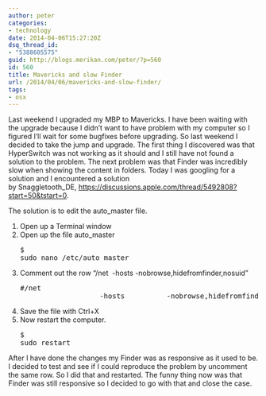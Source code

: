 ```yaml
---
author: peter
categories:
- technology
date: 2014-04-06T15:27:20Z
dsq_thread_id:
- "5388605575"
guid: http://blogs.merikan.com/peter/?p=560
id: 560
title: Mavericks and slow Finder
url: /2014/04/06/mavericks-and-slow-finder/
tags:
- osx
---
```


Last weekend I upgraded my MBP to Mavericks. I have been waiting with the upgrade because I didn&#8217;t want to have problem with my computer so I figured I&#8217;ll wait for some bugfixes before upgrading. So last weekend I decided to take the jump and upgrade. The first thing I discovered was that HyperSwitch was not working as it should and I still have not found a solution to the problem. The next problem was that Finder was incredibly slow when showing the content in folders. Today I was googling for a solution and I encountered a solution by Snaggletooth_DE, <https://discussions.apple.com/thread/5492808?start=50&tstart=0>.

The solution is to edit the auto_master file.

  1. Open up a Terminal window
  2. Open up the file auto_master <pre class="brush: bash; light: true; title: ; notranslate" title="">$ sudo nano /etc/auto_master
</pre>

  3. Comment out the row &#8220;/net  -hosts -nobrowse,hidefromfinder,nosuid&#8221; <pre class="brush: bash; light: true; title: ; notranslate" title="">#/net                    -hosts          -nobrowse,hidefromfinder,nosuid
</pre>

  4. Save the file with Ctrl+X
  5. Now restart the computer. <pre class="brush: bash; light: true; title: ; notranslate" title="">$ sudo restart
</pre>

After I have done the changes my Finder was as responsive as it used to be. I decided to test and see if I could reproduce the problem by uncomment the same row. So I did that and restarted. The funny thing now was that Finder was still responsive so I decided to go with that and close the case.
